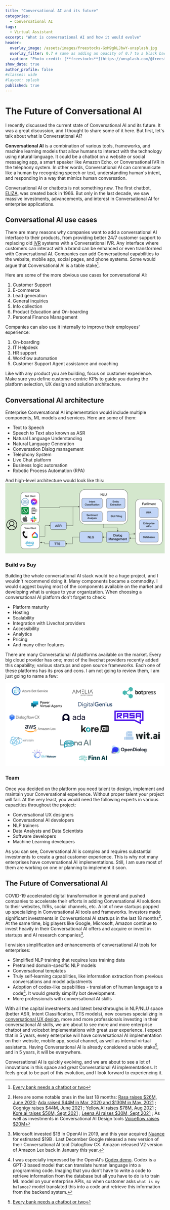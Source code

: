 ```yaml
---
title: "Conversational AI and its future"
categories:
  - Conversational AI
tags:
  - Virtual Assistant
excerpt: "What is conversational AI and how it would evolve"
header:
  overlay_image: /assets/images/freestocks-GxM9gkLJbwY-unsplash.jpg
  overlay_filter: 0.7 # same as adding an opacity of 0.7 to a black background
  caption: "Photo credit: [**freestocks**](https://unsplash.com/@freestocks?utm_source=unsplash&utm_medium=referral&utm_content=creditCopyText) on [Unsplash](https://unsplash.com/s/photos/phone-conversation?utm_source=unsplash&utm_medium=referral&utm_content=creditCopyTex)"
show_date: true
author_profile: false
#classes: wide
#layout: splash
published: true
---
```


# The Future of Conversational AI

I recently discussed the current state of Conversational AI and its future. It was a great discussion, and I thought to share some of it here. But first, let's talk about what is Conversational AI? 

**Conversational AI** is a combination of various tools, frameworks, and machine learning models that allow humans to interact with the technology using natural language. It could be a chatbot on a website or social messaging app, a smart speaker like Amazon Echo, or Conversational IVR in the telephony system. In other words, Conversational AI can communicate like a human by recognizing speech or text, understanding human's intent,  and responding in a way that mimics human conversation.

Conversational AI or chatbots is not something new. The first chatbot, [ELIZA](https://en.wikipedia.org/wiki/ELIZA), was created back in 1966. But only in the last decade, we saw massive investments, advancements, and interest in Conversational AI for enterprise applications.

## Conversational AI use cases

There are many reasons why companies want to add a conversational AI interface to their products, from providing better 24/7 customer support to replacing old [IVR](https://en.wikipedia.org/wiki/Interactive_voice_response) systems with a Conversational IVR. Any interface where customers can interact with a brand can be enhanced or even transformed with Conversational AI. Companies can add Conversational capabilities to the website, mobile app, social pages, and phone systems. Some would argue that Conversational AI is a table stake[^tablestake].

Here are some of the more obvious use cases for conversational AI:

1. Customer Support
2. E-commerce
3. Lead generation
4. General inquiries
5. Info collection
6. Product Education and On-boarding 
7. Personal Finance Management

Companies can also use it internally to improve their employees' experience:

1. On-boarding
2. IT Helpdesk
3. HR support
4. Workflow automation
5. Customer Support Agent assistance and coaching

Like with any product you are building, focus on customer experience. Make sure you define customer-centric KPIs to guide you during the platform selection, UX design and solution architecture. 

## Conversational AI architecture

Enterprise Conversational AI implementation would include multiple components, ML models and services. Here are some of them: 

- Text to Speech
- Speech to Text also known as ASR
- Natural Language Understanding 
- Natural Language Generation
- Conversation Dialog management 
- Telephony System
- Live Chat platform
- Business logic automation
- Robotic Process Automation (RPA)

And high-level architecture would look like this:
![Conversational AI Architecture](/assets/images/conv_ai_architecture.png)



### Build vs Buy

Building the whole conversational AI stack would be a huge project, and I wouldn't recommend doing it. Many components became a commodity. I would suggest buying most of the components available on the market and developing what is unique to your organization. When choosing a conversational AI platform don't forget to check:  
- Platform maturity 
- Hosting 
- Scalability 
- Integration with Livechat providers 
- Accessibility 
- Analytics
- Pricing
- And many other features 

There are many Conversational AI platforms available on the market. Every big cloud provider has one; most of the livechat providers recently added this capability; various startups and open source frameworks. Each one of these platforms has its pros and cons. I am not going to review them, I am just going to name a few:

![Conversational AI Platforms](/assets/images/conv_ai_platforms.png)


### Team

Once you decided on the platform you need talent to design, implement and maintain your Conversational experience. Without proper talent your project will fail. At the very least, you would need the following experts in various capacities throughout the project:

- Conversational UX designers
- Conversational AI developers
- NLP trainers
- Data Analysts and Data Scientists
- Software developers
- Machine Learning developers

As you can see, Conversational AI is complex and requires substantial investments to create a great customer experience. This is why not many enterprises have conversational AI implementations. Still, I am sure most of them are working on one or planning to implement it soon. 

## The Future of Conversational AI

COVID-19 accelerated digital transformation in general and pushed companies to accelerate their efforts in adding Conversational AI solutions to their websites, IVRs, social channels, etc. A lot of new startups popped up specializing in Conversational AI tools and frameworks. Investors made significant investments in Conversational AI startups in the last 18 months[^investments]. At the same time, big players like Google, Microsoft, Amazon continue to invest heavily in their Conversational AI offers and acquire or invest in startups and AI research companies[^msft_invest]. 

I envision simplification and enhancements of conversational AI tools for enterprises:

-   Simplified NLP training that requires less training data 
-   Pretrained domain-specific NLP models 
-   Conversational templates
-   Truly self-learning capabilities, like information extraction from previous conversations and model adjustments
-   Adoption of codex-like capabilities - translation of human language to a code[^codex]. It would greatly simplify bot development.
-   More professionals with conversational AI skills 

With all the capital investments and latest breakthroughs in NLP/NLU space (better ASR, Intent Classification, TTS models), new courses specializing in [conversational UX design](https://voicetechglobal.com/conversation-design-training/),  more and more professionals investing in their conversational AI skills, we are about to see more and more enterprise chatbot and voicebot implementations with great user experience. I expect that in 5 years, every enterprise will have conversational AI implementation on their website, mobile app, social channel, as well as internal virtual assistants. Having Conversational AI is already considered a table stake[^tablestake], and in 5 years, it will be everywhere. 

Conversational AI is quickly evolving, and we are about to see a lot of innovations in this space and great Conversational AI implementations. It feels great to be part of this evolution, and I look forward to experiencing it.

[^codex]: I was especially impressed by the OpenAI's [Codex demo](https://www.youtube.com/watch?v=SGUCcjHTmGY). Codex is a GPT-3 based model that can translate human language into a programming code. Imaging that you don't have to write a code to retrieve information from the database but all you have to do is to train ML model on your enterprise APIs, so when customer asks `what is my balance?` model translated this into a code and retrieve this information from the backend system.  
[^5]: Transformer models, like OpenAI's GPT-3, Google's T5, [Microsoft  MT-NLG](https://www.microsoft.com/en-us/research/blog/using-deepspeed-and-megatron-to-train-megatron-turing-nlg-530b-the-worlds-largest-and-most-powerful-generative-language-model/) showing breakthrough performance on wide range of NLP tasks like text summarization, text generation, reading comprehension, common sense reasoning, etc. 
[^msft_invest]: Microsoft invested $1B in OpenAI in 2019, and this year acquired [Nuance](https://www.forbes.com/sites/joecornell/2021/04/20/microsoft-announces-acquisition-of-nuance-targets-completion-in-2021/?sh=4e9bc4055bbe) for estimated $19B . Last December Google released a new version of their Conversational AI tool Dialogflow CX. Amazon released V2 version of Amazon Lex back in January this year. 

[^investments]: Here are some notable ones in the last 18 months: [Rasa raises $26M, June 2020](https://techcrunch.com/2020/06/23/rasa-raises-26m-led-by-a16z-for-its-open-source-conversational-ai-platform/); [Ada raised $44M in Mar, 2020 and $130M in May, 2021](https://www.ada.cx/posts/130m-raised-in-series-c-round) ; [Cognigy raises $44M, June 2021](https://techcrunch.com/2021/06/01/cognigy-raises-44m-to-scale-its-enterprise-focused-conversational-ai-platform/) ; [Yellow.AI raises $78M, Aug 2021](https://venturebeat.com/2021/08/04/yellow-ai-raises-78m-to-expand-its-ai-chatbot-platform-globally/) ; [Kore.ai raises $50M, Sept 2021](https://siliconangle.com/2021/09/29/kore-ai-raises-50m-ai-powered-experience-optimization-platform/) ; [Leena AI raises $30M, Sept 2021](https://venturebeat.com/2021/09/28/enterprise-focused-conversational-ai-platform-leena-ai-raises-30m/?utm_campaign=Daily%20Roundup&utm_medium=email&utm_source=Revue%20newsletter) ; As well as investments in Conversational AI Design tools [Voiceflow raises $20M](https://www.forbes.com/sites/igorbosilkovski/2021/07/29/canadian-conversational-ai-design-tool-voiceflow-raises-20-million-in-series-a/?sh=5aa772eb46cf)
[^tablestake]: [Every bank needs a chatbot or two](https://www.forbes.com/sites/ronshevlin/2021/03/15/every-bank-needs-a-chatbot-or-two-for-its-digital-transformation/?sh=35f096f275d7)
[^2]: The Turing test, originally called the imitation game by Alan Turing in 1950, is a test of a machine's ability to exhibit intelligent behaviour equivalent to, or indistinguishable from, that of a human. https://en.wikipedia.org/wiki/Turing_test